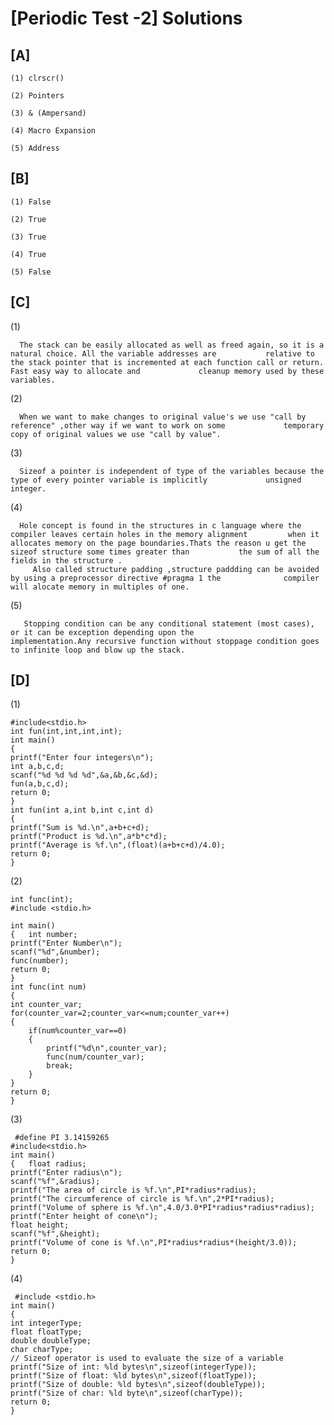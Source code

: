# [Periodic Test -2] Solutions

## [A]
 
    (1) clrscr()
   
    (2) Pointers
    
    (3) & (Ampersand)
    
    (4) Macro Expansion 
    
    (5) Address
    
## [B]

    (1) False
    
    (2) True
    
    (3) True
    
    (4) True
   
    (5) False

## [C]

   (1) 
     
      The stack can be easily allocated as well as freed again, so it is a natural choice. All the variable addresses are           relative to the stack pointer that is incremented at each function call or return. Fast easy way to allocate and             cleanup memory used by these variables.
      
   (2) 
      
      When we want to make changes to original value's we use "call by reference" ,other way if we want to work on some             temporary copy of original values we use "call by value".

   (3)
   
      Sizeof a pointer is independent of type of the variables because the type of every pointer variable is implicitly             unsigned integer.
      
   (4)
   
      Hole concept is found in the structures in c language where the compiler leaves certain holes in the memory alignment         when it allocates memory on the page boundaries.Thats the reason u get the sizeof structure some times greater than           the sum of all the fields in the structure . 
         Also called structure padding ,structure paddding can be avoided by using a preprocessor directive #pragma 1 the              compiler will alocate memory in multiples of one.
   
   (5)  
      
       Stopping condition can be any conditional statement (most cases), or it can be exception depending upon the                  implementation.Any recursive function without stoppage condition goes to infinite loop and blow up the stack.

## [D]

   (1)
      
    #include<stdio.h>
    int fun(int,int,int,int);
    int main()
    {
    printf("Enter four integers\n");
    int a,b,c,d;
    scanf("%d %d %d %d",&a,&b,&c,&d);
    fun(a,b,c,d);
    return 0;
    }
    int fun(int a,int b,int c,int d)
    {
    printf("Sum is %d.\n",a+b+c+d);
    printf("Product is %d.\n",a*b*c*d);
    printf("Average is %f.\n",(float)(a+b+c+d)/4.0);
    return 0;
    }
  
  (2)
  
    int func(int);
    #include <stdio.h>

    int main()
    {   int number;
    printf("Enter Number\n");
    scanf("%d",&number);
    func(number);
    return 0;
    }
    int func(int num)
    {
    int counter_var;
    for(counter_var=2;counter_var<=num;counter_var++)
    {
        if(num%counter_var==0)
        {
            printf("%d\n",counter_var);
            func(num/counter_var);
            break;
        }
    }
    return 0;
    }

    
   (3)
     
     #define PI 3.14159265
    #include<stdio.h>
    int main()
    {   float radius;
    printf("Enter radius\n");
    scanf("%f",&radius);
    printf("The area of circle is %f.\n",PI*radius*radius);
    printf("The circumference of circle is %f.\n",2*PI*radius);
    printf("Volume of sphere is %f.\n",4.0/3.0*PI*radius*radius*radius);
    printf("Enter height of cone\n");
    float height;
    scanf("%f",&height);
    printf("Volume of cone is %f.\n",PI*radius*radius*(height/3.0));
    return 0;
    }
  
  (4)
  
     #include <stdio.h>
    int main()
    {
    int integerType;
    float floatType;
    double doubleType;
    char charType;
    // Sizeof operator is used to evaluate the size of a variable
    printf("Size of int: %ld bytes\n",sizeof(integerType));
    printf("Size of float: %ld bytes\n",sizeof(floatType));
    printf("Size of double: %ld bytes\n",sizeof(doubleType));
    printf("Size of char: %ld byte\n",sizeof(charType));
    return 0;
    }
   

       
    
